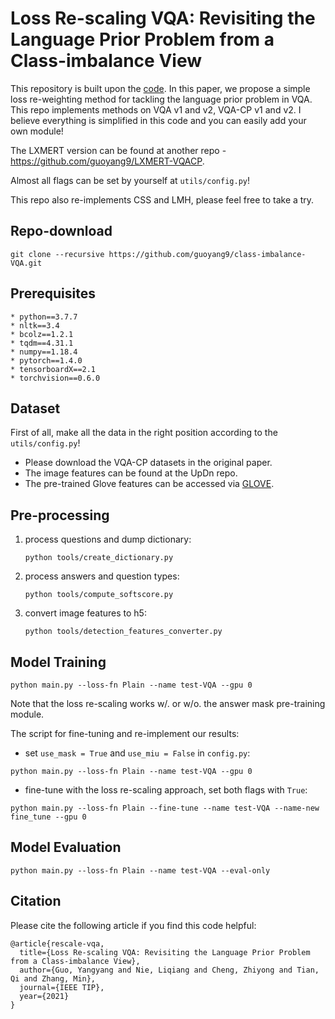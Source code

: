 # Loss Re-scaling VQA: Revisiting the Language Prior Problem from a Class-imbalance View
This repository is built upon the [code](https://github.com/hengyuan-hu/bottom-up-attention-vqa). In this paper, we propose a simple loss re-weighting method for tackling the language prior problem in VQA. This repo implements methods on VQA v1 and v2, VQA-CP v1 and v2. I believe everything is simplified in this code and you can easily add your own module! 

The LXMERT version can be found at another repo - https://github.com/guoyang9/LXMERT-VQACP.

Almost all flags can be set by yourself at `utils/config.py`!

This repo also re-implements CSS and LMH, please feel free to take a try. 

## Repo-download
```
git clone --recursive https://github.com/guoyang9/class-imbalance-VQA.git
```
## Prerequisites
    * python==3.7.7
    * nltk==3.4
    * bcolz==1.2.1
    * tqdm==4.31.1
    * numpy==1.18.4
    * pytorch==1.4.0
    * tensorboardX==2.1
    * torchvision==0.6.0
## Dataset
First of all, make all the data in the right position according to the `utils/config.py`!

* Please download the VQA-CP datasets in the original paper.
* The image features can be found at the UpDn repo.
* The pre-trained Glove features can be accessed via [GLOVE](https://nlp.stanford.edu/projects/glove/).


## Pre-processing

1. process questions and dump dictionary:
    ```
    python tools/create_dictionary.py
    ```

2. process answers and question types:

    ```
    python tools/compute_softscore.py
    ```
3. convert image features to h5:
    ```
    python tools/detection_features_converter.py 
    ```
## Model Training
```
python main.py --loss-fn Plain --name test-VQA --gpu 0
```
Note that the loss re-scaling works w/. or w/o. the answer mask pre-training module.

The script for fine-tuning and re-implement our results:
- set `use_mask = True` and `use_miu = False` in `config.py`:
```
python main.py --loss-fn Plain --name test-VQA --gpu 0
```
- fine-tune with the loss re-scaling approach, set both flags with `True`:
```
python main.py --loss-fn Plain --fine-tune --name test-VQA --name-new fine_tune --gpu 0
```

## Model Evaluation
```
python main.py --loss-fn Plain --name test-VQA --eval-only
```
## Citation
Please cite the following article if you find this code helpful:
```
@article{rescale-vqa,
  title={Loss Re-scaling VQA: Revisiting the Language Prior Problem from a Class-imbalance View},
  author={Guo, Yangyang and Nie, Liqiang and Cheng, Zhiyong and Tian, Qi and Zhang, Min},
  journal={IEEE TIP},
  year={2021}
}
```